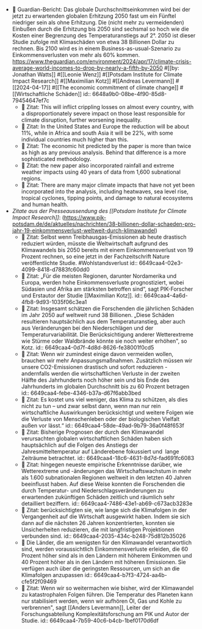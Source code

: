 - 📝 Guardian-Bericht: Das globale Durchschnittseinkommen wird bei der jetzt zu erwartenden globalen Erhitzung 2050 fast um ein Fünftel niedriger sein als ohne Erhitzung. Die (nicht mehr zu vermeidenden) Einbußen durch die Erhitzung bis 2050 sind sechsmal so hoch wie die Kosten einer Begrenzung des Temperaturanstiegs auf 2°. 2050 ist dieser Studie zufolge mit Klimaschäden von etwa 38 Billionen Dollar zu rechnen. Bis 2100 wird es in einem Business-as-usual-Szenario zu Einkommensverlusten von mehr als 60% kommen. https://www.theguardian.com/environment/2024/apr/17/climate-crisis-average-world-incomes-to-drop-by-nearly-a-fifth-by-2050 #[[by: Jonathan Watts]] #[[Leonie Wenz]] #[[Potsdam Institute for Climate Impact Research]] #[[Maximilian Kotz]] #[[Andreas Levermann]] #[[2024-04-17]] #[[The economic commitment of climate change]] #[[Wirtschaftliche Schäden]]
  id:: 6648a9b0-08be-4f90-85d8-79454647ef7c
	- 📌 Zitat: This will inflict crippling losses on almost every country, with a disproportionately severe impact on those least responsible for climate disruption, further worsening inequality.
	- 📌 Zitat:  In the United States and Europe the reduction will be about 11%, while in Africa and south Asia it will be 22%, with some individual countries much higher than this.
	- 📌 Zitat: The economic hit predicted by the paper is more than twice as high as any previous analysis. Behind that difference is a more sophisticated methodology.
	- 📌 Zitat: the new paper also incorporated rainfall and extreme weather impacts using 40 years of data from 1,600 subnational regions.
	- 📌 Zitat: There are many major climate impacts that have not yet been incorporated into the analysis, including heatwaves, sea level rise, tropical cyclones, tipping points, and damage to natural ecosystems and human health.
- *Zitate aus der Presseaussendung des [[Potsdam Institute for Climate Impact Research]]*:  (https://www.pik-potsdam.de/de/aktuelles/nachrichten/38-billionen-dollar-schaeden-pro-jahr-19-einkommensverlust-weltweit-durch-klimawandel)
	- 📌 Zitat:  Selbst wenn Treibhausgas-Emissionen ab heute drastisch reduziert würden, müsste die Weltwirtschaft aufgrund des Klimawandels bis 2050 bereits mit einem Einkommensverlust von 19 Prozent rechnen, so eine jetzt in der Fachzeitschrift Nature veröffentlichte Studie. #Wohlstandsverlust
	  id:: 6649caa4-02e3-4099-8418-d7883fc60dd0
	- 📌 Zitat: „Für die meisten Regionen, darunter Nordamerika und Europa, werden hohe Einkommensverluste prognostiziert, wobei Südasien und Afrika am stärksten betroffen sind“, sagt PIK-Forscher und Erstautor der Studie [[Maximilian Kotz]].
	  id:: 6649caa4-4a6d-4fb8-9d93-1035f06c3ea1
	- 📌 Zitat: Insgesamt schätzen die Forschenden die jährlichen Schäden im Jahr 2050 auf weltweit rund 38 Billionen. „Diese Schäden resultieren hauptsächlich aus dem Temperaturanstieg, aber auch aus Veränderungen bei den Niederschlägen und der Temperaturvariabilität. Die Berücksichtigung anderer Wetterextreme wie Stürme oder Waldbrände könnte sie noch weiter erhöhen", so Kotz.
	  id:: 6649caa4-0d7f-4d8d-8626-fe38001f0cd5
	- 📌 Zitat:  Wenn wir zumindest einige davon vermeiden wollen, brauchen wir mehr Anpassungsmaßnahmen. Zusätzlich müssen wir unsere CO2-Emissionen drastisch und sofort reduzieren - andernfalls werden die wirtschaftlichen Verluste in der zweiten Hälfte des Jahrhunderts noch höher sein und bis Ende des Jahrhunderts im globalen Durchschnitt bis zu 60 Prozent betragen
	  id:: 6649caa4-febe-4346-b37a-d67f6abb3bed
	- 📌 Zitat: Es kostet uns viel weniger, das Klima zu schützen, als dies nicht zu tun – und zwar selbst dann, wenn man nur rein wirtschaftliche Auswirkungen berücksichtigt und weitere Folgen wie die Verluste von Menschenleben oder der biologischen Vielfalt außen vor lässt.“
	  id:: 6649caa4-58de-49ad-9b79-36a0f48f653f
	- 📌 Zitat: Bisherige Prognosen der durch den Klimawandel verursachten globalen wirtschaftlichen Schäden haben sich hauptsächlich auf die Folgen des Anstiegs der Jahresmitteltemperatur auf Länderebene fokussiert und  lange Zeiträume betrachtet.
	  id:: 6649caa4-18c6-4631-8d7d-fad691fc6083
	- 📌 Zitat:  hingegen neueste empirische Erkenntnisse darüber, wie Wetterextreme und -änderungen das Wirtschaftswachstum in mehr als 1.600 subnationalen Regionen weltweit in den letzten 40 Jahren beeinflusst haben. Auf diese Weise konnten die Forschenden die durch Temperatur- und Niederschlagsveränderungen zu erwartenden zukünftigen Schäden zeitlich und räumlich sehr detailliert beziffern.
	  id:: 6649caa4-7486-43e1-ab69-c673acb3283e
	- 📌 Zitat: berücksichtigten sie, wie lange sich die Klimafolgen in der Vergangenheit auf die Wirtschaft ausgewirkt haben. Indem sie sich dann auf die nächsten 26 Jahren konzentrierten, konnten sie Unsicherheiten reduzieren, die mit langfristigen Projektionen verbunden sind.
	  id:: 6649caa4-2035-434c-b248-75d812b35026
	- 📌 Die Länder, die am wenigsten für den Klimawandel verantwortlich sind, werden voraussichtlich Einkommensverluste erleiden, die 60 Prozent höher sind als in den Ländern mit höherem Einkommen und 40 Prozent höher als in den Ländern mit höheren Emissionen. Sie verfügen auch über die geringsten Ressourcen, um sich an die Klimafolgen anzupassen
	  id:: 6649caa4-b7f3-4724-aa4b-cfe5f2f09469
	- 📌 Zitat: Wenn wir so weitermachen wie bisher, wird der Klimawandel zu katastrophalen Folgen führen. Die Temperatur des Planeten kann nur stabilisiert werden, wenn wir aufhören Öl, Gas und Kohle zu verbrennen", sagt [[Anders Levermann]], Leiter der Forschungsabteilung Komplexitätsforschung am PIK und Autor der Studie.
	  id:: 6649caa4-7b59-40c6-b4cb-1bef0170d6df